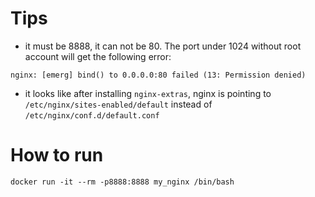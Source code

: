 # Tips
* it must be 8888, it can not be 80. The port under 1024 without root account will get the following error:
```
nginx: [emerg] bind() to 0.0.0.0:80 failed (13: Permission denied)
```

* it looks like after installing `nginx-extras`, nginx is pointing to `/etc/nginx/sites-enabled/default` instead of `/etc/nginx/conf.d/default.conf`

# How to run
```
docker run -it --rm -p8888:8888 my_nginx /bin/bash
```
